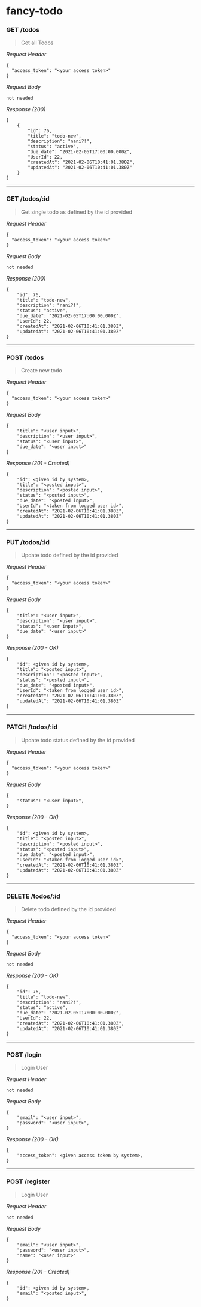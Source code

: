 # fancy-todo

### GET /todos

> Get all Todos

_Request Header_
```
{
  "access_token": "<your access token>"
}
```

_Request Body_
```
not needed
```

_Response (200)_
```
[
    {
        "id": 76,
        "title": "todo-new",
        "description": "nani?!",
        "status": "active",
        "due_date": "2021-02-05T17:00:00.000Z",
        "UserId": 22,
        "createdAt": "2021-02-06T10:41:01.380Z",
        "updatedAt": "2021-02-06T10:41:01.380Z"
    }
]
```

---
### GET /todos/:id

> Get single todo as defined by the id provided

_Request Header_
```
{
  "access_token": "<your access token>"
}
```

_Request Body_
```
not needed
```

_Response (200)_
```
{
    "id": 76,
    "title": "todo-new",
    "description": "nani?!",
    "status": "active",
    "due_date": "2021-02-05T17:00:00.000Z",
    "UserId": 22,
    "createdAt": "2021-02-06T10:41:01.380Z",
    "updatedAt": "2021-02-06T10:41:01.380Z"
}
```

---
### POST /todos

> Create new todo

_Request Header_
```
{
  "access_token": "<your access token>"
}
```

_Request Body_
```
{
    "title": "<user input>",
    "description": "<user input>",
    "status": "<user input>",
    "due_date": "<user input>"
}
```

_Response (201 - Created)_
```
{
    "id": <given id by system>,
    "title": "<posted input>",
    "description": "<posted input>",
    "status": "<posted input>",
    "due_date": "<posted input>",
    "UserId": "<taken from logged user id>",
    "createdAt": "2021-02-06T10:41:01.380Z",
    "updatedAt": "2021-02-06T10:41:01.380Z"
}
```

---
### PUT /todos/:id

> Update todo defined by the id provided

_Request Header_
```
{
  "access_token": "<your access token>"
}
```

_Request Body_
```
{
    "title": "<user input>",
    "description": "<user input>",
    "status": "<user input>",
    "due_date": "<user input>"
}
```

_Response (200 - OK)_
```
{
    "id": <given id by system>,
    "title": "<posted input>",
    "description": "<posted input>",
    "status": "<posted input>",
    "due_date": "<posted input>",
    "UserId": "<taken from logged user id>",
    "createdAt": "2021-02-06T10:41:01.380Z",
    "updatedAt": "2021-02-06T10:41:01.380Z"
}
```

---
### PATCH /todos/:id

> Update todo status defined by the id provided

_Request Header_
```
{
  "access_token": "<your access token>"
}
```

_Request Body_
```
{
    "status": "<user input>",
}
```

_Response (200 - OK)_
```
{
    "id": <given id by system>,
    "title": "<posted input>",
    "description": "<posted input>",
    "status": "<posted input>",
    "due_date": "<posted input>",
    "UserId": "<taken from logged user id>",
    "createdAt": "2021-02-06T10:41:01.380Z",
    "updatedAt": "2021-02-06T10:41:01.380Z"
}
```

---
### DELETE /todos/:id

> Delete todo defined by the id provided

_Request Header_
```
{
  "access_token": "<your access token>"
}
```

_Request Body_
```
not needed
```

_Response (200 - OK)_
```
{
    "id": 76,
    "title": "todo-new",
    "description": "nani?!",
    "status": "active",
    "due_date": "2021-02-05T17:00:00.000Z",
    "UserId": 22,
    "createdAt": "2021-02-06T10:41:01.380Z",
    "updatedAt": "2021-02-06T10:41:01.380Z"
}
```

---
### POST /login

> Login User

_Request Header_
```
not needed
```

_Request Body_
```
{
    "email": "<user input>",
    "password": "<user input>",
}
```

_Response (200 - OK)_
```
{
    "access_token": <given access token by system>,
}
```

---
### POST /register

> Login User

_Request Header_
```
not needed
```

_Request Body_
```
{
    "email": "<user input>",
    "password": "<user input>",
    "name": "<user input>"
}
```

_Response (201 - Created)_
```
{
    "id": <given id by system>,
    "email": "<posted input>",
}
```